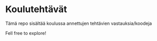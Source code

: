 # Koulutehtävät

Tämä repo sisältää koulussa annettujen tehtävien vastauksia/koodeja

Fell free to explore!
